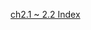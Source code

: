 [ch2.1 ~ 2.2 Index](https://velog.io/@yhlee9753/%EC%B9%9C%EC%A0%88%ED%95%9C-SQL-%ED%8A%9C%EB%8B%9D-2.12.2%EC%9E%A5-%EC%9D%B8%EB%8D%B1%EC%8A%A4-%EA%B8%B0%EB%B3%B8)